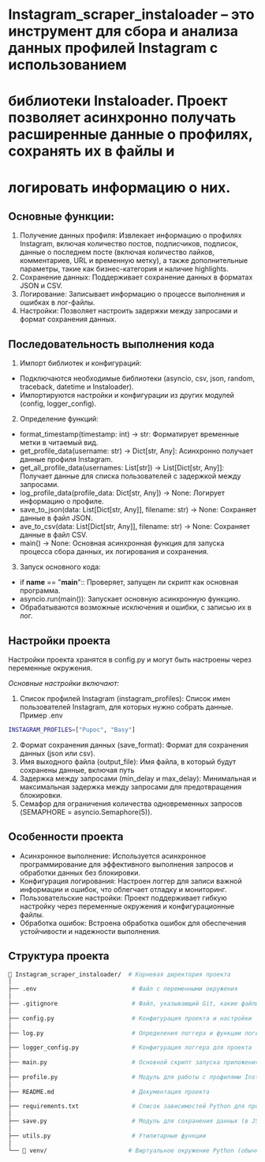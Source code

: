 # Instagram_scraper_instaloader – это инструмент для сбора и анализа данных профилей Instagram с использованием 
# библиотеки Instaloader. Проект позволяет асинхронно получать расширенные данные о профилях, сохранять их в файлы и 
# логировать информацию о них.

## Основные функции:
1. Получение данных профиля: Извлекает информацию о профилях Instagram, включая количество постов, подписчиков, 
   подписок, данные о последнем посте (включая количество лайков, комментариев, URL и временную метку), а также 
   дополнительные параметры, такие как бизнес-категория и наличие highlights.
2. Сохранение данных: Поддерживает сохранение данных в форматах JSON и CSV.
3. Логирование: Записывает информацию о процессе выполнения и ошибках в лог-файлы.
4. Настройки: Позволяет настроить задержки между запросами и формат сохранения данных.

## Последовательность выполнения кода
1. Импорт библиотек и конфигураций:
- Подключаются необходимые библиотеки (asyncio, csv, json, random, traceback, datetime и Instaloader).
- Импортируются настройки и конфигурации из других модулей (config, logger_config).

2. Определение функций:
- format_timestamp(timestamp: int) -> str: Форматирует временные метки в читаемый вид.
- get_profile_data(username: str) -> Dict[str, Any]: Асинхронно получает данные профиля Instagram.
- get_all_profile_data(usernames: List[str]) -> List[Dict[str, Any]]: Получает данные для списка пользователей с 
  задержкой между запросами.
- log_profile_data(profile_data: Dict[str, Any]) -> None: Логирует информацию о профиле.
- save_to_json(data: List[Dict[str, Any]], filename: str) -> None: Сохраняет данные в файл JSON.
- ave_to_csv(data: List[Dict[str, Any]], filename: str) -> None: Сохраняет данные в файл CSV.
- main() -> None: Основная асинхронная функция для запуска процесса сбора данных, их логирования и сохранения.

3. Запуск основного кода:
- if __name__ == "__main__":: Проверяет, запущен ли скрипт как основная программа.
- asyncio.run(main()): Запускает основную асинхронную функцию.
- Обрабатываются возможные исключения и ошибки, с записью их в лог.

## Настройки проекта
Настройки проекта хранятся в config.py и могут быть настроены через переменные окружения.

*Основные настройки включают:*
1. Список профилей Instagram (instagram_profiles): Список имен пользователей Instagram, для которых нужно собрать данные.
Пример .env
```bash
INSTAGRAM_PROFILES=["Pupoc", "Basy"]
```
2. Формат сохранения данных (save_format): Формат для сохранения данных (json или csv).
3. Имя выходного файла (output_file): Имя файла, в который будут сохранены данные, включая путь
4. Задержка между запросами (min_delay и max_delay): Минимальная и максимальная задержка между запросами для 
   предотвращения блокировки.
5. Семафор для ограничения количества одновременных запросов (SEMAPHORE = asyncio.Semaphore(5)).

## Особенности проекта
- Асинхронное выполнение: Используется асинхронное программирование для эффективного выполнения запросов и обработки 
  данных без блокировки.
- Конфигурация логирования: Настроен логгер для записи важной информации и ошибок, что облегчает отладку и мониторинг.
- Пользовательские настройки: Проект поддерживает гибкую настройку через переменные окружения и конфигурационные файлы.
- Обработка ошибок: Встроена обработка ошибок для обеспечения устойчивости и надежности выполнения.

## Структура проекта

```bash
📁 Instagram_scraper_instaloader/  # Корневая директория проекта
│
├── .env                           # Файл с переменными окружения
│
├── .gitignore                     # Файл, указывающий Git, какие файлы/папки игнорировать
│
├── config.py                      # Конфигурация проекта и настройки
│
├── log.py                         # Определения логгера и функции логирования
│
├── logger_config.py               # Конфигурация логгера для проекта
│
├── main.py                        # Основной скрипт запуска приложения
│
├── profile.py                     # Модуль для работы с профилями Instagram
│
├── README.md                      # Документация проекта
│
├── requirements.txt               # Список зависимостей Python для проекта
│
├── save.py                        # Модуль для сохранения данных (в JSON или CSV)
│
├── utils.py                       # Утилитарные функции
│
└── 📁 venv/                       # Виртуальное окружение Python (обычно игнорируется в .gitignore)
```